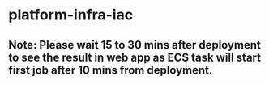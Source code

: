 # platform-infra-iac

## Note: Please wait 15 to 30 mins after deployment to see the result in web app as ECS task will start first job after 10 mins from deployment.